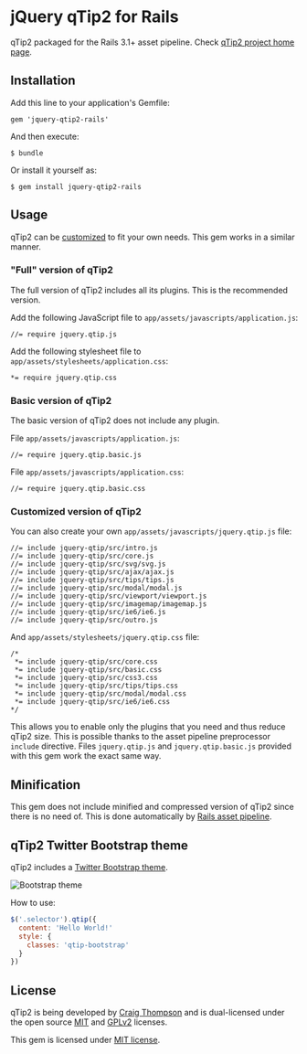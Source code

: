 # jQuery qTip2 for Rails

qTip2 packaged for the Rails 3.1+ asset pipeline.
Check [qTip2 project home page](http://craigsworks.com/projects/qtip2/).

## Installation

Add this line to your application's Gemfile:

    gem 'jquery-qtip2-rails'

And then execute:

    $ bundle

Or install it yourself as:

    $ gem install jquery-qtip2-rails

## Usage

qTip2 can be [customized](http://craigsworks.com/projects/qtip2/download/) to fit your own needs.
This gem works in a similar manner.

### "Full" version of qTip2

The full version of qTip2 includes all its plugins. This is the recommended version.

Add the following JavaScript file to `app/assets/javascripts/application.js`:

    //= require jquery.qtip.js

Add the following stylesheet file to `app/assets/stylesheets/application.css`:

    *= require jquery.qtip.css

### Basic version of qTip2

The basic version of qTip2 does not include any plugin.

File `app/assets/javascripts/application.js`:

    //= require jquery.qtip.basic.js

File `app/assets/javascripts/application.css`:

    //= require jquery.qtip.basic.css

### Customized version of qTip2

You can also create your own `app/assets/javascripts/jquery.qtip.js` file:

    //= include jquery-qtip/src/intro.js
    //= include jquery-qtip/src/core.js
    //= include jquery-qtip/src/svg/svg.js
    //= include jquery-qtip/src/ajax/ajax.js
    //= include jquery-qtip/src/tips/tips.js
    //= include jquery-qtip/src/modal/modal.js
    //= include jquery-qtip/src/viewport/viewport.js
    //= include jquery-qtip/src/imagemap/imagemap.js
    //= include jquery-qtip/src/ie6/ie6.js
    //= include jquery-qtip/src/outro.js

And `app/assets/stylesheets/jquery.qtip.css` file:

    /*
     *= include jquery-qtip/src/core.css
     *= include jquery-qtip/src/basic.css
     *= include jquery-qtip/src/css3.css
     *= include jquery-qtip/src/tips/tips.css
     *= include jquery-qtip/src/modal/modal.css
     *= include jquery-qtip/src/ie6/ie6.css
    */

This allows you to enable only the plugins that you need and thus reduce qTip2 size.
This is possible thanks to the asset pipeline preprocessor `include` directive.
Files `jquery.qtip.js` and `jquery.qtip.basic.js` provided with this gem work the exact same way.

## Minification

This gem does not include minified and compressed version of qTip2 since there is no need of.
This is done automatically by [Rails asset pipeline](http://guides.rubyonrails.org/asset_pipeline.html).

## qTip2 Twitter Bootstrap theme

qTip2 includes a [Twitter Bootstrap theme](http://craigsworks.com/projects/qtip2/docs/style/#classes).

![Bootstrap theme](http://img11.hostingpics.net/pics/628782qtip2bootstrap2.png)

How to use:

```JavaScript
$('.selector').qtip({
  content: 'Hello World!'
  style: {
    classes: 'qtip-bootstrap'
  }
})
```

## License

qTip2 is being developed by [Craig Thompson](http://craigsworks.com/) and is dual-licensed
under the open source [MIT](http://en.wikipedia.org/wiki/MIT_License) and
[GPLv2](http://en.wikipedia.org/wiki/MIT_License) licenses.

This gem is licensed under [MIT license](https://raw.github.com/tkrotoff/jquery-qtip2-rails/master/LICENSE).
